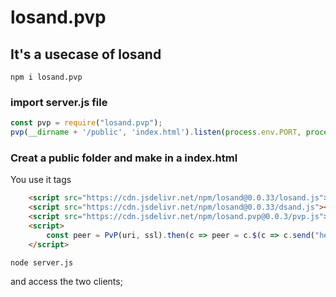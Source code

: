 # losand.pvp
## It's a usecase of losand

~~~
npm i losand.pvp
~~~

### import server.js file

~~~javascript
const pvp = require("losand.pvp");
pvp(__dirname + '/public', 'index.html').listen(process.env.PORT, process.env.IP);
~~~

### Creat a public folder and make in a index.html
You use it tags

~~~html
    <script src="https://cdn.jsdelivr.net/npm/losand@0.0.33/losand.js"></script>
    <script src="https://cdn.jsdelivr.net/npm/losand@0.0.33/dsand.js"></script>
    <script src="https://cdn.jsdelivr.net/npm/losand.pvp@0.0.3/pvp.js"></script>
    <script>
        const peer = PvP(uri, ssl).then(c => peer = c.$(c => c.send("hello")).on({message: (e) => console.log(e.data)}));
    </script>
~~~

~~~
node server.js
~~~

and access the two clients;
